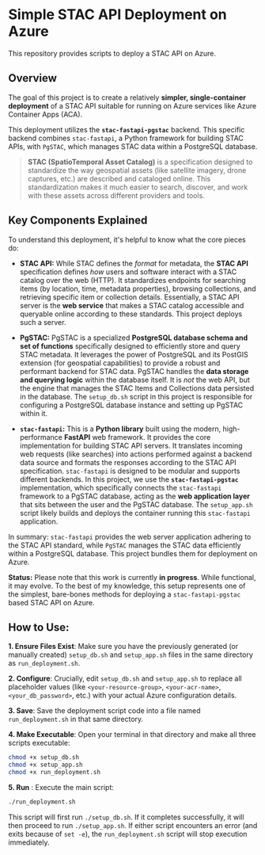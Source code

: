 # Simple STAC API Deployment on Azure

This repository provides scripts to deploy a STAC API on Azure.

## Overview

The goal of this project is to create a relatively **simpler, single-container deployment** of a STAC API suitable for running on Azure services like Azure Container Apps (ACA).

This deployment utilizes the **`stac-fastapi-pgstac`** backend. This specific backend combines `stac-fastapi`, a Python framework for building STAC APIs, with `PgSTAC`, which manages STAC data within a PostgreSQL database.

> **STAC (SpatioTemporal Asset Catalog)** is a specification designed to standardize the way geospatial assets (like satellite imagery, drone captures, etc.) are described and cataloged online. This standardization makes it much easier to search, discover, and work with these assets across different providers and tools.

## Key Components Explained

To understand this deployment, it's helpful to know what the core pieces do:

* **STAC API:** While STAC defines the *format* for metadata, the **STAC API** specification defines *how* users and software interact with a STAC catalog over the web (HTTP). It standardizes endpoints for searching items (by location, time, metadata properties), browsing collections, and retrieving specific item or collection details. Essentially, a STAC API server is the **web service** that makes a STAC catalog accessible and queryable online according to these standards. This project deploys such a server.

* **PgSTAC:** PgSTAC is a specialized **PostgreSQL database schema and set of functions** specifically designed to efficiently store and query STAC metadata. It leverages the power of PostgreSQL and its PostGIS extension (for geospatial capabilities) to provide a robust and performant backend for STAC data. PgSTAC handles the **data storage and querying logic** within the database itself. It is *not* the web API, but the engine that manages the STAC Items and Collections data persisted in the database. The `setup_db.sh` script in this project is responsible for configuring a PostgreSQL database instance and setting up PgSTAC within it.

* **`stac-fastapi`:** This is a **Python library** built using the modern, high-performance **FastAPI** web framework. It provides the core implementation for building STAC API servers. It translates incoming web requests (like searches) into actions performed against a backend data source and formats the responses according to the STAC API specification. `stac-fastapi` is designed to be modular and supports different backends. In this project, we use the **`stac-fastapi-pgstac`** implementation, which specifically connects the `stac-fastapi` framework to a PgSTAC database, acting as the **web application layer** that sits between the user and the PgSTAC database. The `setup_app.sh` script likely builds and deploys the container running this `stac-fastapi` application.

In summary: `stac-fastapi` provides the web server application adhering to the STAC API standard, while `PgSTAC` manages the STAC data efficiently within a PostgreSQL database. This project bundles them for deployment on Azure.

**Status:** Please note that this work is currently **in progress**. While functional, it may evolve. To the best of my knowledge, this setup represents one of the simplest, bare-bones methods for deploying a `stac-fastapi-pgstac` based STAC API on Azure.

## How to Use:

**1. Ensure Files Exist**: Make sure you have the previously generated (or manually created) `setup_db.sh` and `setup_app.sh` files in the same directory as `run_deployment.sh`.

**2. Configure**: Crucially, edit `setup_db.sh` and `setup_app.sh` to replace all placeholder values (like `<your-resource-group>`, `<your-acr-name>`, `<your_db_password>`, etc.) with your actual Azure configuration details.

**3. Save**: Save the deployment script code into a file named `run_deployment.sh` in that same directory.

**4. Make Executable**: Open your terminal in that directory and make all three scripts executable:
   ```bash
   chmod +x setup_db.sh
   chmod +x setup_app.sh
   chmod +x run_deployment.sh
   ```

**5. Run** : Execute the main script:
```bash
./run_deployment.sh
```
This script will first run `./setup_db.sh`. If it completes successfully, it will then proceed to run `./setup_app.sh`. If either script encounters an error (and exits because of `set -e`), the `run_deployment.sh` script will stop execution immediately.